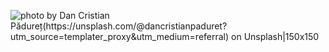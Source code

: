 ![photo by Dan Cristian Pădureț(https://unsplash.com/@dancristianpaduret?utm_source=templater_proxy&utm_medium=referral) on Unsplash|150x150](https://images.unsplash.com/photo-1634746423332-ef68d0fa6c33?crop=entropy&cs=srgb&fm=jpg&ixid=M3w2NDU1OTF8MHwxfHJhbmRvbXx8fHx8fHx8fDE3NDkwMjg0MTB8&ixlib=rb-4.1.0&q=85)
